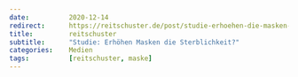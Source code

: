 ```yaml
---
date:          2020-12-14
redirect:      https://reitschuster.de/post/studie-erhoehen-die-masken-die-sterblichkeit/
title:         reitschuster
subtitle:      "Studie: Erhöhen Masken die Sterblichkeit?"
categories:    Medien
tags:          [reitschuster, maske]
---
```

